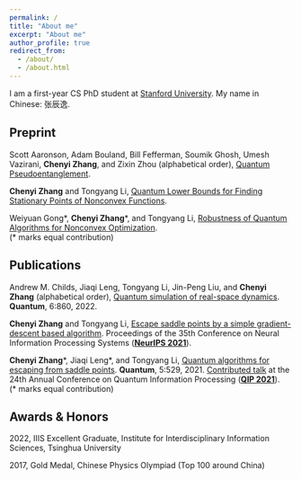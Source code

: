 ```yaml
---
permalink: /
title: "About me"
excerpt: "About me"
author_profile: true
redirect_from: 
  - /about/
  - /about.html
---
```


I am a first-year CS PhD student at [Stanford University](https://cs.stanford.edu).
My name in Chinese: 张辰逸.

## Preprint
Scott Aaronson, Adam Bouland, Bill Fefferman, Soumik Ghosh, Umesh Vazirani, **Chenyi Zhang**, and Zixin Zhou (alphabetical order), [Quantum Pseudoentanglement](https://arxiv.org/abs/2211.00747).

**Chenyi Zhang** and Tongyang Li, [Quantum Lower Bounds for Finding Stationary Points of Nonconvex Functions](https://arxiv.org/abs/2212.03906).

Weiyuan Gong\*, **Chenyi Zhang**\*, and Tongyang Li, [Robustness of Quantum Algorithms for Nonconvex Optimization](https://arxiv.org/abs/2212.02548).
<br />
(* marks equal contribution)

## Publications

Andrew M. Childs, Jiaqi Leng, Tongyang Li, Jin-Peng Liu, and **Chenyi Zhang** (alphabetical order), [Quantum simulation of real-space dynamics](https://arxiv.org/abs/2203.17006). **Quantum**, 6:860, 2022.

**Chenyi Zhang** and Tongyang Li, [Escape saddle points by a simple gradient-descent based algorithm](https://arxiv.org/abs/2111.14069). Proceedings of the 35th Conference on Neural Information Processing Systems (**[NeurIPS 2021](https://neurips.cc)**).

**Chenyi Zhang**\*, 
Jiaqi Leng\*, and
Tongyang Li, [Quantum algorithms for escaping from saddle points](https://arxiv.org/abs/2007.10253v3). 
**Quantum**, 5:529, 2021. [Contributed talk](https://www.youtube.com/watch?v=xbHqktWa354&list=PL5DZ45amUsqIaqE9EIemfc9LzeWzXnGY_&index=77) at the 24th Annual Conference on Quantum Information Processing (**[QIP 2021](https://www.mcqst.de/qip2021/)**).
<br />
(* marks equal contribution)



## Awards & Honors
2022, IIIS Excellent Graduate, Institute for Interdisciplinary Information Sciences, Tsinghua University

2017, Gold Medal, Chinese Physics Olympiad (Top 100 around China)
<br />
<br />
<br />
